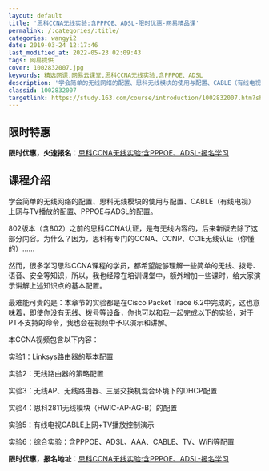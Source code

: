 ```yaml
---
layout: default
title: '思科CCNA无线实验:含PPPOE、ADSL-限时优惠-网易精品课'
permalink: /:categories/:title/
categories: wangyi2
date: 2019-03-24 12:17:46
last_modified_at: 2022-05-23 02:09:43
tags: 网易提供
cover: 1002832007.jpg
keywords: 精选网课,网易云课堂,思科CCNA无线实验,含PPPOE、ADSL
description: '学会简单的无线网络的配置、思科无线模块的使用与配置、CABLE（有线电视）上网与TV播放的配置、PPPOE与ADSL的配'
classid: 1002832007
targetlink: https://study.163.com/course/introduction/1002832007.htm?share=1&shareId=1025206652&utm_campaign=share&utm_medium=iphoneShare&utm_source=&utm_u=1025206652
---
```


## 限时特惠

**限时优惠，火速报名**：[思科CCNA无线实验:含PPPOE、ADSL-报名学习](https://study.163.com/course/introduction/1002832007.htm?share=1&shareId=1025206652&utm_campaign=share&utm_medium=iphoneShare&utm_source=&utm_u=1025206652)

## 课程介绍

学会简单的无线网络的配置、思科无线模块的使用与配置、CABLE（有线电视）上网与TV播放的配置、PPPOE与ADSL的配置。



802版本（含802）之前的思科CCNA认证，是有无线内容的，后来新版去除了这部分内容。为什么？因为，思科有专门的CCNA、CCNP、CCIE无线认证（你懂的）......



然而，很多学习思科CCNA课程的学员，都希望能够理解一些简单的无线、拨号、语音、安全等知识，所以，我也经常在培训课堂中，额外增加一些课时，给大家演示讲解上述知识点的基本配置。



最难能可贵的是：本章节的实验都是在Cisco Packet Trace 6.2中完成的，这也意味着，即使你没有无线、拨号等设备，你也可以和我一起完成以下的实验，对于PT不支持的命令，我也会在视频中予以演示和讲解。

本CCNA视频包含以下内容：

实验1：Linksys路由器的基本配置

实验2：无线路由器的策略配置

实验3：无线AP、无线路由器、三层交换机混合环境下的DHCP配置

实验4：思科2811无线模块（HWIC-AP-AG-B）的配置

实验5：有线电视CABLE上网+TV播放控制演示

实验6：综合实验：含PPPOE、ADSL、AAA、CABLE、TV、WiFi等配置

**限时优惠，报名地址**：[思科CCNA无线实验:含PPPOE、ADSL-报名学习](https://study.163.com/course/introduction/1002832007.htm?share=1&shareId=1025206652&utm_campaign=share&utm_medium=iphoneShare&utm_source=&utm_u=1025206652)

